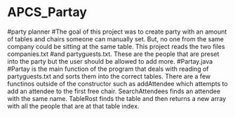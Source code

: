 # APCS_Partay
#party planner
#The goal of this project was to create party with an amount of tables and chairs someone can manually set. But, no one from the same company could be sitting at the same table. This project reads the two files companies.txt #and partyguests.txt. These are the people that are preset into the party but the user should be allowed to add more.
#Partay.java
#Partay is the main function of the program that deals with reading of partyguests.txt and sorts them into the correct tables. There are a few functinos outside of the constructor such as addAttendee which attempts to add an attendee to the first free chair. SearchAttendees finds an attendee with the same name. TableRost finds the table and then returns a new array with all the people that are at that table index.
